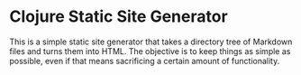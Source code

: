# Clojure Static Site Generator

This is a simple static site generator that takes a directory tree of Markdown files and turns them into HTML. The objective is to keep things as simple as possible, even if that means sacrificing a certain amount of functionality.

## 

